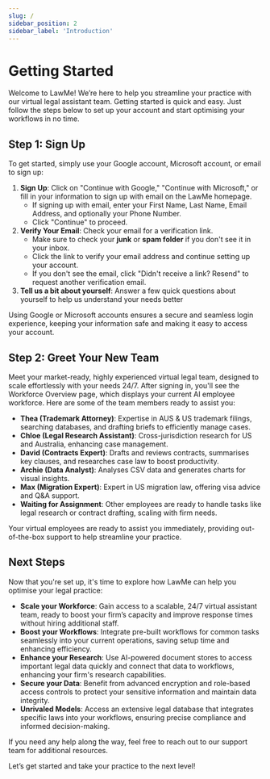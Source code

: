 ```yaml
---
slug: /
sidebar_position: 2
sidebar_label: 'Introduction'
---
```



# Getting Started

Welcome to LawMe! We’re here to help you streamline your practice with our virtual legal assistant team. Getting started is quick and easy. Just follow the steps below to set up your account and start optimising your workflows in no time.

## Step 1: Sign Up

To get started, simply use your Google account, Microsoft account, or email to sign up:
1. **Sign Up**: Click on "Continue with Google," "Continue with Microsoft," or fill in your information to sign up with email on the LawMe homepage.
    - If signing up with email, enter your First Name, Last Name, Email Address, and optionally your Phone Number.
    - Click "Continue" to proceed.
4. **Verify Your Email**: Check your email for a verification link. 
    - Make sure to check your **junk** or **spam folder** if you don't see it in your inbox. 
    - Click the link to verify your email address and continue setting up your account. 
    - If you don't see the email, click "Didn't receive a link? Resend" to request another verification email.
5. **Tell us a bit about yourself**: Answer a few quick questions about yourself to help us understand your needs better

Using Google or Microsoft accounts ensures a secure and seamless login experience, keeping your information safe and making it easy to access your account.

## Step 2: Greet Your New Team

Meet your market-ready, highly experienced virtual legal team, designed to scale effortlessly with your needs 24/7. After signing in, you'll see the Workforce Overview page, which displays your current AI employee workforce. Here are some of the team members ready to assist you:

- **Thea (Trademark Attorney)**: Expertise in AUS & US trademark filings, searching databases, and drafting briefs to efficiently manage cases.
- **Chloe (Legal Research Assistant)**: Cross-jurisdiction research for US and Australia, enhancing case management.
- **David (Contracts Expert)**: Drafts and reviews contracts, summarises key clauses, and researches case law to boost productivity.
- **Archie (Data Analyst)**: Analyses CSV data and generates charts for visual insights.
- **Max (Migration Expert)**: Expert in US migration law, offering visa advice and Q&A support.
- **Waiting for Assignment**: Other employees are ready to handle tasks like legal research or contract drafting, scaling with firm needs.

Your virtual employees are ready to assist you immediately, providing out-of-the-box support to help streamline your practice.

## Next Steps

Now that you're set up, it's time to explore how LawMe can help you optimise your legal practice:

- **Scale your Workforce**: Gain access to a scalable, 24/7 virtual assistant team, ready to boost your firm’s capacity and improve response times without hiring additional staff.
- **Boost your Workflows**: Integrate pre-built workflows for common tasks seamlessly into your current operations, saving setup time and enhancing efficiency.
- **Enhance your Research**: Use AI-powered document stores to access important legal data quickly and connect that data to workflows, enhancing your firm's research capabilities.
- **Secure your Data**: Benefit from advanced encryption and role-based access controls to protect your sensitive information and maintain data integrity.
- **Unrivaled Models**: Access an extensive legal database that integrates specific laws into your workflows, ensuring precise compliance and informed decision-making.

If you need any help along the way, feel free to reach out to our support team for additional resources.

Let’s get started and take your practice to the next level!